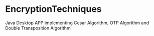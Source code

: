 # EncryptionTechniques
Java Desktop APP implementing Cesar Algorithm, OTP Algorithm and Double Transposition Algorithm 
